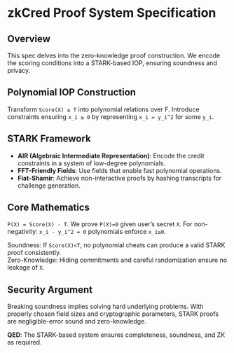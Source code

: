 # zkCred Proof System Specification

## Overview
This spec delves into the zero-knowledge proof construction. We encode the scoring conditions into a STARK-based IOP, ensuring soundness and privacy.

## Polynomial IOP Construction
Transform `Score(X) ≥ T` into polynomial relations over F. Introduce constraints ensuring `x_i ≥ 0` by representing `x_i = y_i^2` for some `y_i`.

## STARK Framework
- **AIR (Algebraic Intermediate Representation)**: Encode the credit constraints in a system of low-degree polynomials.
- **FFT-Friendly Fields**: Use fields that enable fast polynomial operations.
- **Fiat-Shamir**: Achieve non-interactive proofs by hashing transcripts for challenge generation.

## Core Mathematics
`P(X) = Score(X) - T`. We prove `P(X)=0` given user’s secret `X`. For non-negativity: `x_i - y_i^2 = 0` polynomials enforce `x_i≥0`.

Soundness: If `Score(X)<T`, no polynomial cheats can produce a valid STARK proof consistently.  
Zero-Knowledge: Hiding commitments and careful randomization ensure no leakage of `X`.

## Security Argument
Breaking soundness implies solving hard underlying problems. With properly chosen field sizes and cryptographic parameters, STARK proofs are negligible-error sound and zero-knowledge.

**QED**: The STARK-based system ensures completeness, soundness, and ZK as required.
